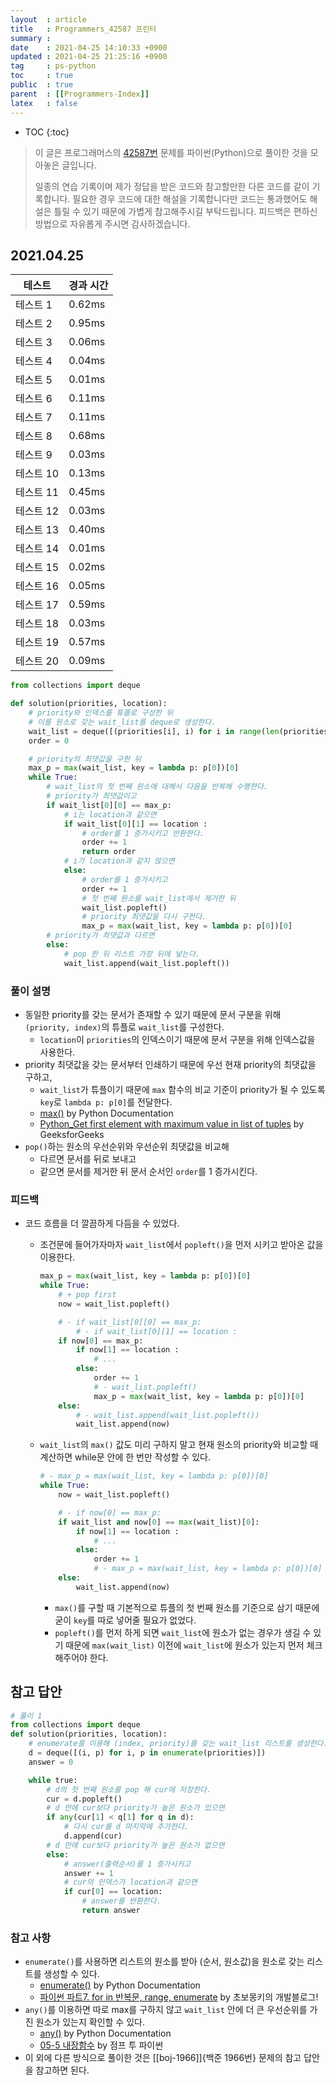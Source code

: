```yaml
---
layout  : article
title   : Programmers_42587 프린터
summary : 
date    : 2021-04-25 14:10:33 +0900
updated : 2021-04-25 21:25:16 +0900
tag     : ps-python
toc     : true
public  : true
parent  : [[Programmers-Index]]
latex   : false
---
```

* TOC
{:toc}

>이 글은 프로그래머스의 [42587번](https://programmers.co.kr/learn/courses/30/lessons/42587) 문제를 파이썬(Python)으로 풀이한 것을 모아놓은 글입니다.
>
> 일종의 연습 기록이며 제가 정답을 받은 코드와 참고할만한 다른 코드를 같이 기록합니다. 필요한 경우 코드에 대한 해설을 기록합니다만 코드는 통과했어도 해설은 틀릴 수 있기 때문에 가볍게 참고해주시길 부탁드립니다. 피드백은 편하신 방법으로 자유롭게 주시면 감사하겠습니다.

## 2021.04.25

| 테스트    | 경과 시간 |
| --------- | --------- |
| 테스트 1  | 0.62ms    |
| 테스트 2  | 0.95ms    |
| 테스트 3  | 0.06ms    |
| 테스트 4  | 0.04ms    |
| 테스트 5  | 0.01ms    |
| 테스트 6  | 0.11ms    |
| 테스트 7  | 0.11ms    |
| 테스트 8  | 0.68ms    |
| 테스트 9  | 0.03ms    |
| 테스트 10 | 0.13ms    |
| 테스트 11 | 0.45ms    |
| 테스트 12 | 0.03ms    |
| 테스트 13 | 0.40ms    |
| 테스트 14 | 0.01ms    |
| 테스트 15 | 0.02ms    |
| 테스트 16 | 0.05ms    |
| 테스트 17 | 0.59ms    |
| 테스트 18 | 0.03ms    |
| 테스트 19 | 0.57ms    |
| 테스트 20 | 0.09ms    |

```python
from collections import deque

def solution(priorities, location):
    # priority와 인덱스를 튜플로 구성한 뒤
    # 이를 원소로 갖는 wait_list를 deque로 생성한다.
    wait_list = deque([(priorities[i], i) for i in range(len(priorities))])
    order = 0

    # priority의 최댓값을 구한 뒤
    max_p = max(wait_list, key = lambda p: p[0])[0]
    while True:
        # wait_list의 첫 번째 원소에 대해서 다음을 반복해 수행한다.
        # priority가 최댓값이고
        if wait_list[0][0] == max_p: 
            # i는 location과 같으면
            if wait_list[0][1] == location :
                # order를 1 증가시키고 반환한다.
                order += 1
                return order
            # i가 location과 같지 않으면
            else:
                # order를 1 증가시키고
                order += 1
                # 첫 번째 원소를 wait_list에서 제거한 뒤
                wait_list.popleft()
                # priority 최댓값을 다시 구한다.
                max_p = max(wait_list, key = lambda p: p[0])[0]
        # priority가 최댓값과 다르면
        else:
            # pop 한 뒤 리스트 가장 뒤에 넣는다.
            wait_list.append(wait_list.popleft())
```

### 풀이 설명

* 동일한 priority를 갖는 문서가 존재할 수 있기 때문에 문서 구분을 위해 `(priority, index)`의 튜플로 `wait_list`를 구성한다.
    * `location`이 `priorities`의 인덱스이기 때문에 문서 구분을 위해 인덱스값을 사용한다.
* priority 최댓값을 갖는 문서부터 인쇄하기 때문에 우선 현재 priority의 최댓값을 구하고,
    * `wait_list`가 튜플이기 때문에 `max` 함수의 비교 기준이 priority가 될 수 있도록 `key`로 `lambda p: p[0]`를 전달한다.
    * [max()](https://docs.python.org/3/library/functions.html?highlight=divmod#max) by Python Documentation
    * [Python_Get first element with maximum value in list of tuples](https://www.geeksforgeeks.org/python-get-first-element-with-maximum-value-in-list-of-tuples/) by GeeksforGeeks
* `pop()`하는 원소의 우선순위와 우선순위 최댓값을 비교해
    * 다르면 문서를 뒤로 보내고
    * 같으면 문서를 제거한 뒤 문서 순서인 `order`를 1 증가시킨다.

### 피드백

* 코드 흐름을 더 깔끔하게 다듬을 수 있었다.
    * 조건문에 들어가자마자 `wait_list`에서 `popleft()`을 먼저 시키고 받아온 값을 이용한다.

        ```python
        max_p = max(wait_list, key = lambda p: p[0])[0]
        while True:
            # + pop first
            now = wait_list.popleft()

            # - if wait_list[0][0] == max_p: 
                # - if wait_list[0][1] == location :
            if now[0] == max_p: 
                if now[1] == location :
                    # ...
                else:
                    order += 1
                    # - wait_list.popleft()
                    max_p = max(wait_list, key = lambda p: p[0])[0]
            else:
                # - wait_list.append(wait_list.popleft())
                wait_list.append(now)
        ```

    * `wait_list`의 `max()` 값도 미리 구하지 말고 현재 원소의 priority와 비교할 때 계산하면 while문 안에 한 번만 작성할 수 있다.

        ```python
        # - max_p = max(wait_list, key = lambda p: p[0])[0]
        while True:
            now = wait_list.popleft()

            # - if now[0] == max_p: 
            if wait_list and now[0] == max(wait_list)[0]: 
                if now[1] == location :
                    # ...
                else:
                    order += 1
                    # - max_p = max(wait_list, key = lambda p: p[0])[0]
            else:
                wait_list.append(now)
        ```

        * `max()`를 구할 때 기본적으로 튜플의 첫 번째 원소를 기준으로 삼기 때문에 굳이 `key`를 따로 넣어줄 필요가 없었다.
        * `popleft()`를 먼저 하게 되면 `wait_list`에 원소가 없는 경우가 생길 수 있기 때문에 `max(wait_list)` 이전에 `wait_list`에 원소가 있는지 먼저 체크해주어야 한다.

## 참고 답안

```python
# 풀이 1
from collections import deque
def solution(priorities, location):
    # enumerate를 이용해 (index, priority)를 갖는 wait_list 리스트를 생성한다.
    d = deque([(i, p) for i, p in enumerate(priorities)])
    answer = 0

    while true:
        # d의 첫 번째 원소를 pop 해 cur에 저장한다.
        cur = d.popleft()
        # d 안에 cur보다 priority가 높은 원소가 있으면
        if any(cur[1] < q[1] for q in d):
            # 다시 cur를 d 마지막에 추가한다.
            d.append(cur)
        # d 안에 cur보다 priority가 높은 원소가 없으면
        else:
            # answer(출력순서)를 1 증가시키고
            answer += 1
            # cur의 인덱스가 location과 같으면
            if cur[0] == location:
                # answer를 반환한다.
                return answer
```

### 참고 사항

* `enumerate()`를 사용하면 리스트의 원소를 받아 (순서, 원소값)을 원소로 갖는 리스트를 생성할 수 있다.
    * [enumerate()](https://docs.python.org/3/library/functions.html#enumerate) by Python Documentation
    * [파이썬 파트7. for in 반복문, range, enumerate](https://wayhome25.github.io/python/2017/02/24/py-07-for-loop/) by 초보몽키의 개발블로그!
* `any()`를 이용하면 따로 max를 구하지 않고 `wait_list` 안에 더 큰 우선순위를 가진 원소가 있는지 확인할 수 있다.
    * [any()](https://docs.python.org/3/library/functions.html#any) by Python Documentation
    * [05-5 내장함수](https://wikidocs.net/32#any) by 점프 투 파이썬
* 이 외에 다른 방식으로 풀이한 것은 [[boj-1966]]{백준 1966번} 문제의 참고 답안을 참고하면 된다.

